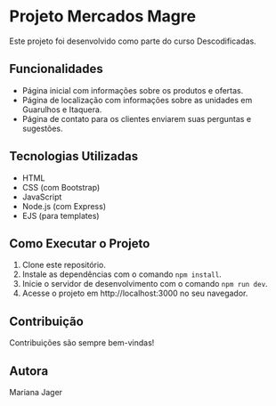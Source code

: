 # Projeto Mercados Magre

Este projeto foi desenvolvido como parte do curso Descodificadas.

## Funcionalidades

- Página inicial com informações sobre os produtos e ofertas.
- Página de localização com informações sobre as unidades em Guarulhos e Itaquera.
- Página de contato para os clientes enviarem suas perguntas e sugestões.

## Tecnologias Utilizadas

- HTML
- CSS (com Bootstrap)
- JavaScript
- Node.js (com Express)
- EJS (para templates)

## Como Executar o Projeto

1. Clone este repositório.
2. Instale as dependências com o comando `npm install`.
3. Inicie o servidor de desenvolvimento com o comando `npm run dev`.
4. Acesse o projeto em http://localhost:3000 no seu navegador.

## Contribuição

Contribuições são sempre bem-vindas!

## Autora

Mariana Jager

